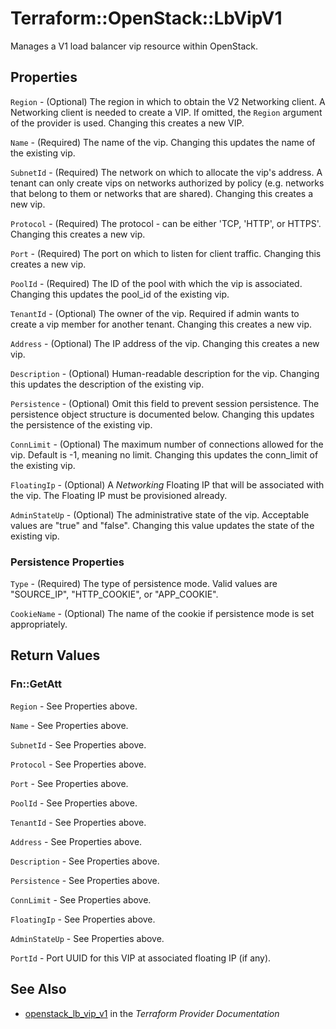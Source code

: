 # Terraform::OpenStack::LbVipV1

Manages a V1 load balancer vip resource within OpenStack.

## Properties

`Region` - (Optional) The region in which to obtain the V2 Networking client. A Networking client is needed to create a VIP. If omitted, the `Region` argument of the provider is used. Changing this creates a new VIP.

`Name` - (Required) The name of the vip. Changing this updates the name of the existing vip.

`SubnetId` - (Required) The network on which to allocate the vip's address. A tenant can only create vips on networks authorized by policy (e.g. networks that belong to them or networks that are shared). Changing this creates a new vip.

`Protocol` - (Required)  The protocol - can be either 'TCP, 'HTTP', or HTTPS'. Changing this creates a new vip.

`Port` - (Required) The port on which to listen for client traffic. Changing this creates a new vip.

`PoolId` - (Required) The ID of the pool with which the vip is associated. Changing this updates the pool_id of the existing vip.

`TenantId` - (Optional) The owner of the vip. Required if admin wants to create a vip member for another tenant. Changing this creates a new vip.

`Address` - (Optional)  The IP address of the vip. Changing this creates a new vip.

`Description` - (Optional) Human-readable description for the vip. Changing this updates the description of the existing vip.

`Persistence` - (Optional) Omit this field to prevent session persistence. The persistence object structure is documented below. Changing this updates the persistence of the existing vip.

`ConnLimit` - (Optional) The maximum number of connections allowed for the vip. Default is -1, meaning no limit. Changing this updates the conn_limit of the existing vip.

`FloatingIp` - (Optional) A *Networking* Floating IP that will be associated with the vip. The Floating IP must be provisioned already.

`AdminStateUp` - (Optional) The administrative state of the vip. Acceptable values are "true" and "false". Changing this value updates the state of the existing vip.

### Persistence Properties

`Type` - (Required) The type of persistence mode. Valid values are "SOURCE_IP", "HTTP_COOKIE", or "APP_COOKIE".

`CookieName` - (Optional) The name of the cookie if persistence mode is set appropriately.


## Return Values

### Fn::GetAtt

`Region` - See Properties above.

`Name` - See Properties above.

`SubnetId` - See Properties above.

`Protocol` - See Properties above.

`Port` - See Properties above.

`PoolId` - See Properties above.

`TenantId` - See Properties above.

`Address` - See Properties above.

`Description` - See Properties above.

`Persistence` - See Properties above.

`ConnLimit` - See Properties above.

`FloatingIp` - See Properties above.

`AdminStateUp` - See Properties above.

`PortId` - Port UUID for this VIP at associated floating IP (if any).

## See Also

* [openstack_lb_vip_v1](https://www.terraform.io/docs/providers/openstack/r/lb_vip_v1.html) in the _Terraform Provider Documentation_